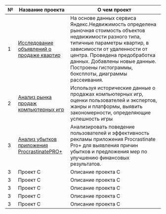 | №   | Название проекта | О чем проект               |
|-----|------------------|-----------------------------|
| 1   | [Исследование объявлений о продаже квартир](https://github.com/Delikatniy/bookish-octo-funicular/blob/main/1.%20Real%20estate/EDA.ipynb) |На основе данных сервиса Яндекс.Недвижимость определена рыночная стоимость объектов недвижимости разного типа, типичные параметры квартир, в зависимости от удаленности от центра. Проведена предобработка данных. Добавлены новые данные. Построены гистограммы, боксплоты, диаграммы рассеивания. |
| 2   | [Анализ рынка продаж компьютерных игр](https://github.com/Delikatniy/bookish-octo-funicular/blob/main/2.%20Games/project1.ipynb) | Используя исторические данные о продажах компьютерных игр, оценки пользователей и экспертов, жанры и платформы, выявить закономерности, определяющие успешность игры |
| 3   | [Анализ убытков приложения ProcrastinatePRO+](https://github.com/Delikatniy/bookish-octo-funicular/blob/main/3.%20Business%20performance%20analysis/business_metrics_analysis.ipynb) | Анализировать поведение пользователей и эффективность рекламы приложения Procrastinate Pro+ для выявления причин убытков и предложения мер по улучшению финансовых результатов.    |
| 3   | Проект C         | Описание проекта C          |
| 3   | Проект C         | Описание проекта C          |
| 3   | Проект C         | Описание проекта C          |
| 3   | Проект C         | Описание проекта C          |
| 3   | Проект C         | Описание проекта C          |
